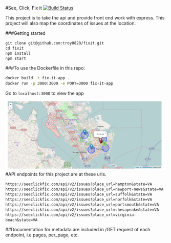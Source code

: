 #See, Click, Fix it [![Build Status](https://travis-ci.org/troy0820/fixit.svg)](https://travis-ci.org/troy0820/fixit)

This project is to take the api and provide front end work with express.
This project will also map the coordinates of issues at the location.

###Getting started
```
git clone git@github.com:troy0820/fixit.git
cd fixit
npm install
npm start
```

###To use the Dockerfile in this repo:
```bash
docker build -t fix-it-app .
docker run -p 3000:3000 -e PORT=3000 fix-it-app
```
Go to `localhost:3000` to view the app

![Map picture](/public/images/map.png)
#API endpoints for this project are at these urls.
```
https://seeclickfix.com/api/v2/issues?place_url=hampton&state=VA
https://seeclickfix.com/api/v2/issues?place_url=newport-news&state=VA
https://seeclickfix.com/api/v2/issues?place_url=suffolk&state=VA
https://seeclickfix.com/api/v2/issues?place_url=norfolk&state=VA
https://seeclickfix.com/api/v2/issues?place_url=portsmouth&state=VA
https://seeclickfix.com/api/v2/issues?place_url=chesapeake&state=VA
https://seeclickfix.com/api/v2/issues?place_url=virginia-beach&state=VA
```
##Documentation for metadata are included in /GET request of each endpoint, i.e pages, per_page, etc.
